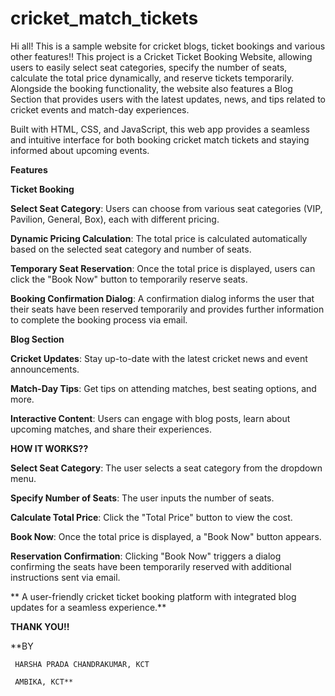 # cricket_match_tickets
Hi all!
This is a sample website for cricket blogs, ticket bookings and various other features!!
This project is a Cricket Ticket Booking Website, allowing users to easily select seat categories, specify the number of seats, calculate the total price dynamically, and reserve tickets temporarily. Alongside the booking functionality, the website also features a Blog Section that provides users with the latest updates, news, and tips related to cricket events and match-day experiences.

Built with HTML, CSS, and JavaScript, this web app provides a seamless and intuitive interface for both booking cricket match tickets and staying informed about upcoming events.

**Features**

**Ticket Booking**

**Select Seat Category**: Users can choose from various seat categories (VIP, Pavilion, General, Box), each with different pricing.

**Dynamic Pricing Calculation**: The total price is calculated automatically based on the selected seat category and number of seats.

**Temporary Seat Reservation**: Once the total price is displayed, users can click the "Book Now" button to temporarily reserve seats.

**Booking Confirmation Dialog**: A confirmation dialog informs the user that their seats have been reserved temporarily and provides further information to complete the booking process via email.

**Blog Section**

**Cricket Updates**: Stay up-to-date with the latest cricket news and event announcements.

**Match-Day Tips**: Get tips on attending matches, best seating options, and more.

**Interactive Content**: Users can engage with blog posts, learn about upcoming matches, and share their experiences.

**HOW IT WORKS??**

**Select Seat Category**: The user selects a seat category from the dropdown menu.

**Specify Number of Seats**: The user inputs the number of seats.

**Calculate Total Price**: Click the "Total Price" button to view the cost.

**Book Now**: Once the total price is displayed, a "Book Now" button appears.

**Reservation Confirmation**: Clicking "Book Now" triggers a dialog confirming the seats have been temporarily reserved with additional instructions sent via email.

** A user-friendly cricket ticket booking platform with integrated blog updates for a seamless experience.**

**THANK YOU!!**

**BY 
     
     HARSHA PRADA CHANDRAKUMAR, KCT
     
     AMBIKA, KCT**

